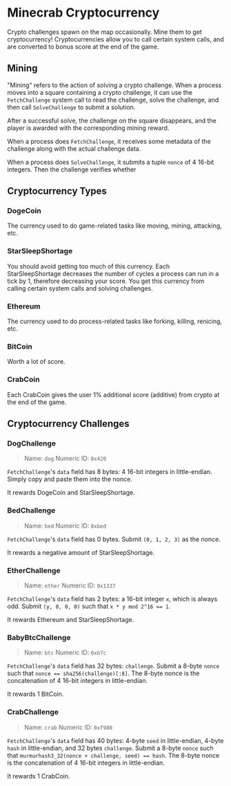 # Minecrab Cryptocurrency

Crypto challenges spawn on the map occasionally. Mine them to get cryptocurrency! Cryptocurrencies allow you to call certain system calls, and are converted to bonus score at the end of the game.

## Mining

"Mining" refers to the action of solving a crypto challenge. When a process moves into a square containing a crypto challenge, it can use the `FetchChallenge` system call to read the challenge, solve the challenge, and then call `SolveChallenge` to submit a solution.

After a successful solve, the challenge on the square disappears, and the player is awarded with the corresponding mining reward.

When a process does `FetchChallenge`, it receives some metadata of the challenge along with the actual challenge data.

When a process does `SolveChallenge`, it submits a tuple `nonce` of 4 16-bit integers. Then the challenge verifies whether

## Cryptocurrency Types

### DogeCoin

The currency used to do game-related tasks like moving, mining, attacking, etc.

### StarSleepShortage

You should avoid getting too much of this currency. Each StarSleepShortage decreases the number of cycles a process can run in a tick by 1, therefore decreasing your score. You get this currency from calling certain system calls and solving challenges.

### Ethereum

The currency used to do process-related tasks like forking, killing, renicing, etc.

### BitCoin

Worth a lot of score.

### CrabCoin

Each CrabCoin gives the user 1% additional score (additive) from crypto at the end of the game.

## Cryptocurrency Challenges

### DogChallenge

> Name: `dog`
> Numeric ID: `0x420`

`FetchChallenge`'s `data` field has 8 bytes: 4 16-bit integers in little-endian. Simply copy and paste them into the nonce.

It rewards DogeCoin and StarSleepShortage.

### BedChallenge

> Name: `bed`
> Numeric ID: `0xbed`

`FetchChallenge`'s `data` field has 0 bytes. Submit `(0, 1, 2, 3)` as the nonce.

It rewards a negative amount of StarSleepShortage.

### EtherChallenge

> Name: `ether`
> Numeric ID: `0x1337`

`FetchChallenge`'s `data` field has 2 bytes: a 16-bit integer `x`, which is always odd. Submit `(y, 0, 0, 0)` such that `x * y mod 2^16 == 1`.

It rewards Ethereum and StarSleepShortage.

### BabyBtcChallenge

> Name: `btc`
> Numeric ID: `0xb7c`

`FetchChallenge`'s `data` field has 32 bytes: `challenge`. Submit a 8-byte `nonce` such that `nonce == sha256(challenge)[:8]`. The 8-byte nonce is the concatenation of 4 16-bit integers in little-endian.

It rewards 1 BitCoin.

### CrabChallenge

> Name: `crab`
> Numeric ID: `0xf980`

`FetchChallenge`'s `data` field has 40 bytes: 4-byte `seed` in little-endian, 4-byte `hash` in little-endian, and 32 bytes `challenge`. Submit a 8-byte `nonce` such that `murmurhash3_32(nonce + challenge, seed) == hash`. The 8-byte nonce is the concatenation of 4 16-bit integers in little-endian.

It rewards 1 CrabCoin.
